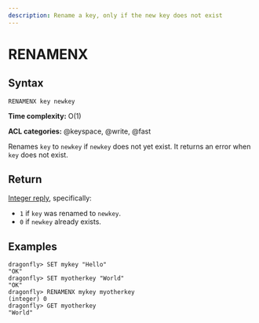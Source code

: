 ```yaml
---
description: Rename a key, only if the new key does not exist
---
```


# RENAMENX

## Syntax

    RENAMENX key newkey

**Time complexity:** O(1)

**ACL categories:** @keyspace, @write, @fast

Renames `key` to `newkey` if `newkey` does not yet exist.
It returns an error when `key` does not exist.

## Return

[Integer reply](https://redis.io/docs/reference/protocol-spec#resp-integers), specifically:

* `1` if `key` was renamed to `newkey`.
* `0` if `newkey` already exists.

## Examples

```shell
dragonfly> SET mykey "Hello"
"OK"
dragonfly> SET myotherkey "World"
"OK"
dragonfly> RENAMENX mykey myotherkey
(integer) 0
dragonfly> GET myotherkey
"World"
```
